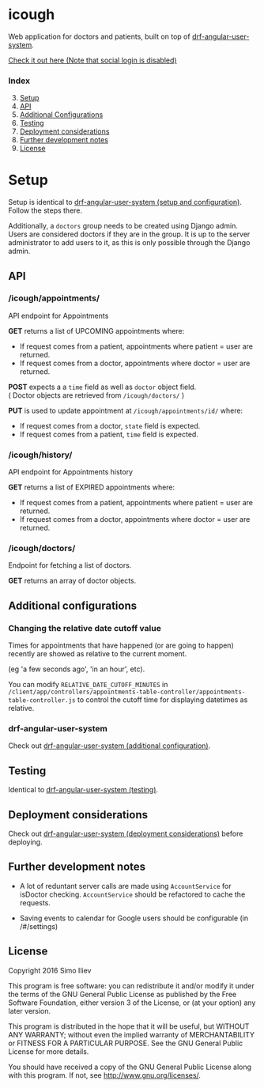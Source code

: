 # icough
Web application for doctors and patients, built on top of [drf-angular-user-system](https://github.com/si3792/drf-angular-user-system).

[Check it out here (Note that social login is disabled)](http://simoiliev.me/icough.html) 

### Index

3. [Setup](#setup)
2. [API](#api)
4. [Additional Configurations](#additional-configurations)
5. [Testing](#testing)
6. [Deployment considerations](#deployment-considerations)
7. [Further development notes](#further-development-notes)
8. [License](#license)


# Setup

Setup is identical to [drf-angular-user-system (setup and configuration)](https://github.com/si3792/drf-angular-user-system#setup-and-configuration).
Follow the steps there.  

Additionally, a `doctors` group needs to be created using Django admin.
Users are considered doctors if they are in the group. It is up to the server administrator to add
users to it, as this is only possible through the Django admin.

## API

### /icough/appointments/

API endpoint for Appointments

**GET** returns a list of UPCOMING appointments where:  
- If request comes from a patient, appointments where patient = user are returned.  
- If request comes from a doctor, appointments where doctor = user are returned.  

**POST** expects a a `time` field as well as `doctor` object field.  
( Doctor objects are retrieved from `/icough/doctors/` )

**PUT** is used to update appointment at `/icough/appointments/id/`  where:  
- If request comes from a doctor, `state` field is expected.  
- If request comes from a patient, `time` field is expected.

### /icough/history/

API endpoint for Appointments history

**GET** returns a list of EXPIRED appointments where:  
- If request comes from a patient, appointments where patient = user are returned.  
- If request comes from a doctor, appointments where doctor = user are returned.


### /icough/doctors/

Endpoint for fetching a list of doctors.  

**GET** returns an array of doctor objects.

## Additional configurations

### Changing the relative date cutoff value
Times for appointments that have happened (or are going to happen)
recently are showed as relative to the current moment.

 (eg 'a few seconds ago', 'in an hour', etc).

 You can modify `RELATIVE_DATE_CUTOFF_MINUTES` in `/client/app/controllers/appointments-table-controller/appointments-table-controller.js`
 to control the cutoff time for displaying datetimes as relative.

### drf-angular-user-system

 Check out [drf-angular-user-system (additional configuration)](https://github.com/si3792/drf-angular-user-system#additional-configurations).

## Testing

Identical to [drf-angular-user-system (testing)](https://github.com/si3792/drf-angular-user-system#testing).

## Deployment considerations

Check out [drf-angular-user-system (deployment considerations)](https://github.com/si3792/drf-angular-user-system#deployment-considerations)
before deploying.

## Further development notes

- A lot of reduntant server calls are made using `AccountService`
for isDoctor checking. `AccountService` should be refactored to cache the requests.

- Saving events to calendar for Google users should be configurable (in /#/settings)

## License

Copyright 2016 Simo Iliev

This program is free software: you can redistribute it and/or modify it under the terms of the GNU General Public License as published by the Free Software Foundation, either version 3 of the License, or (at your option) any later version.

This program is distributed in the hope that it will be useful, but WITHOUT ANY WARRANTY; without even the implied warranty of MERCHANTABILITY or FITNESS FOR A PARTICULAR PURPOSE. See the GNU General Public License for more details.

You should have received a copy of the GNU General Public License along with this program. If not, see <http://www.gnu.org/licenses/>.

